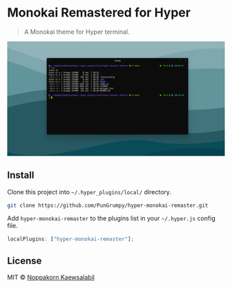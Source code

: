 # Monokai Remastered for Hyper

> A Monokai theme for Hyper terminal.

![Monokai Remastered for Hyper](./image/screenshot-example-theme.png)

## Install

<!-- Unenable because I don't publish this plugin to npm yet. -->

<!-- Add `hyper-monokai-remaster` to the plugins list in your `~/.hyper.js` config file.

```js
plugins: ["hyper-monokai-remaster"];
``` -->

Clone this project into `~/.hyper_plugins/local/` directory.

```bash
git clone https://github.com/PunGrumpy/hyper-monokai-remaster.git
```

Add `hyper-monokai-remaster` to the plugins list in your `~/.hyper.js` config file.

```js
localPlugins: ["hyper-monokai-remaster"];
```

## License

MIT © [Noppakorn Kaewsalabil](LICENSE)
